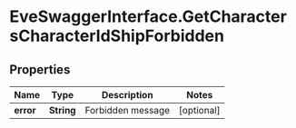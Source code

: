 # EveSwaggerInterface.GetCharactersCharacterIdShipForbidden

## Properties
Name | Type | Description | Notes
------------ | ------------- | ------------- | -------------
**error** | **String** | Forbidden message | [optional] 


